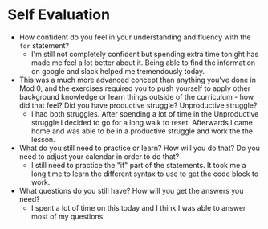 # Self Evaluation

- How confident do you feel in your understanding and fluency with the `for` statement?
  - I'm still not completely confident but spending extra time tonight has made me feel a lot better about it. Being able to find the information on google and slack helped me tremendously today.
- This was a much more advanced concept than anything you've done in Mod 0, and the exercises required you to push yourself to apply other background knowledge or learn things outside of the curriculum - how did that feel? Did you have productive struggle? Unproductive struggle?
  - I had both struggles. After spending a lot of time in the Unproductive struggle I decided to go for a long walk to reset. Afterwards I came home and was able to be in a productive struggle and work the the lesson.
- What do you still need to practice or learn? How will you do that? Do you need to adjust your calendar in order to do that?
  - I still need to practice the "if" part of the statements. It took me a long time to learn the different syntax to use to get the code block to work.
- What questions do you still have? How will you get the answers you need?
  - I spent a lot of time on this today and I think I was able to answer most of my questions. 
